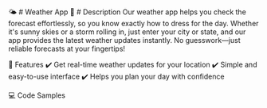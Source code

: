 🌤 # Weather App
📌 # Description
Our weather app helps you check the forecast effortlessly, so you know exactly how to dress for the day. Whether it's sunny skies or a storm rolling in, just enter your city or state, and our app provides the latest weather updates instantly. No guesswork—just reliable forecasts at your fingertips!

🚀 Features
✔️ Get real-time weather updates for your location ✔️ Simple and easy-to-use interface ✔️ Helps you plan your day with confidence

💻 Code Samples
